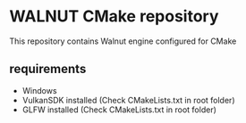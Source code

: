 # WALNUT CMake repository
This repository contains Walnut engine configured for CMake

## requirements
- Windows
- VulkanSDK installed (Check CMakeLists.txt in root folder)
- GLFW installed (Check CMakeLists.txt in root folder)

